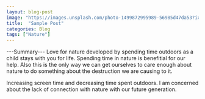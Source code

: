 ```yaml
---
layout: blog-post
image: "https://images.unsplash.com/photo-1499872995989-56985d47da53?ixlib=rb-0.3.5&ixid=eyJhcHBfaWQiOjEyMDd9&s=7ed1e81bf0e23244d68f97ca08244076&auto=format&fit=crop&w=1052&q=80"
title:  "Sample Post"
categories: Blog
tags: ["Nature"]
---
```


---Summary---
Love for nature developed by spending time outdoors as a child stays with you for life. Spending time in nature is benefitial for our help. Also this is the only way we can get ourselves to care enough about nature to do something about the destruction we are causing to it.

Increasing screen time and decreasing time spent outdoors. I am concerned about the lack of connection with nature with our future generation.